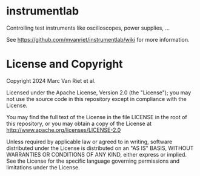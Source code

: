 # instrumentlab

Controlling test instruments like oscilloscopes, power supplies, ...

See https://github.com/mvanriet/instrumentlab/wiki for more information.

# License and Copyright

   Copyright 2024  Marc Van Riet et al.

   Licensed under the Apache License, Version 2.0 (the "License");
   you may not use the source code in this repository except in compliance
   with the License.

   You may find the full text of the License in the file LICENSE in the root
   of this repository, or you may obtain a copy of the License at
       http://www.apache.org/licenses/LICENSE-2.0

   Unless required by applicable law or agreed to in writing, software
   distributed under the License is distributed on an "AS IS" BASIS,
   WITHOUT WARRANTIES OR CONDITIONS OF ANY KIND, either express or implied.
   See the License for the specific language governing permissions and
   limitations under the License.
   